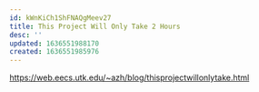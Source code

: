 ```yaml
---
id: kWnKiCh1ShFNAQgMeev27
title: This Project Will Only Take 2 Hours
desc: ''
updated: 1636551988170
created: 1636551985976
---
```


https://web.eecs.utk.edu/~azh/blog/thisprojectwillonlytake.html
